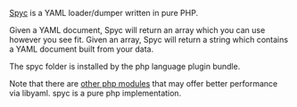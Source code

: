 [Spyc](http://code.google.com/p/spyc/) is a YAML loader/dumper written in pure PHP. 

Given a YAML document, Spyc will return an array which you can use however you see fit. Given an array, Spyc will return a string which contains a YAML document built from your data.

The spyc folder is installed by the php language plugin bundle.

Note that there are [other php modules](http://pecl.php.net/package-search.php?pkg_name=yaml&bool=AND&submit=Search) that may offer better performance via libyaml. spyc is a pure php implementation.